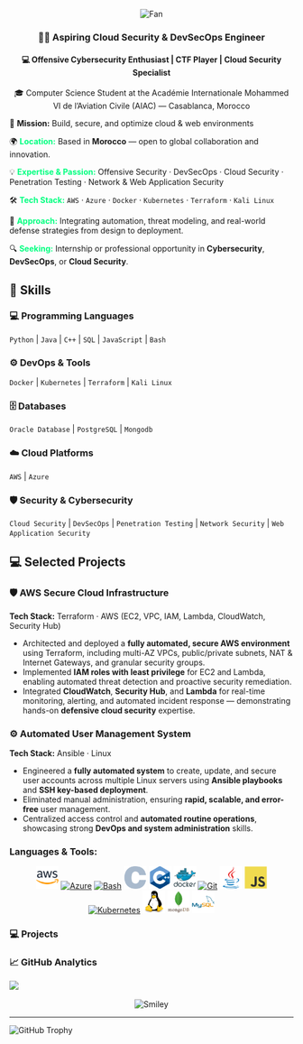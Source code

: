 <!-- ================= PROFILE & ABOUT ================= -->

<p align="center">
  <img src="https://github.com/fnky/fnky/raw/fnky/img/fan-1.gif" alt="Fan" width="150">
 
</p>

<h3 align="center">🏄‍♂️ Aspiring Cloud Security & DevSecOps Engineer</h3>
<h4 align="center">💻 Offensive Cybersecurity Enthusiast | CTF Player | Cloud Security Specialist</h4>
<p align="center">🎓 Computer Science Student at the Académie Internationale Mohammed VI de l’Aviation Civile (AIAC) — Casablanca, Morocco</p>

<p align="left">
🎯 <strong>Mission:</strong> Build, secure, and optimize cloud & web environments  
</p>

<p align="left">
🌍 <strong style="color:#00FF7F;">Location:</strong> Based in <strong>Morocco</strong> — open to global collaboration and innovation.  
</p>

<p align="left">
💡 <strong style="color:#00FF7F;">Expertise & Passion:</strong> Offensive Security · DevSecOps · Cloud Security · Penetration Testing · Network & Web Application Security  
</p>

<p align="left">
🛠️ <strong style="color:#00FF7F;">Tech Stack:</strong> <code>AWS</code> · <code>Azure</code> · <code>Docker</code> · <code>Kubernetes</code> · <code>Terraform</code> · <code>Kali Linux</code>  
</p>

<p align="left">
🚀 <strong style="color:#00FF7F;">Approach:</strong> Integrating automation, threat modeling, and real-world defense strategies from design to deployment.  
</p>

<p align="left">
🔍 <strong style="color:#00FF7F;">Seeking:</strong> Internship or professional opportunity in <strong>Cybersecurity</strong>, <strong>DevSecOps</strong>, or <strong>Cloud Security</strong>.  
</p>





## 🧩 Skills

### 💻 Programming Languages
`Python` | `Java` | `C++` | `SQL` | `JavaScript` | `Bash`

### ⚙️ DevOps & Tools
`Docker` | `Kubernetes` | `Terraform` | `Kali Linux`

### 🗄️ Databases
`Oracle Database` | `PostgreSQL` | `Mongodb`

### ☁️ Cloud Platforms
`AWS` | `Azure` 

### 🛡️ Security & Cybersecurity
`Cloud Security` | `DevSecOps` | `Penetration Testing` | `Network Security` | `Web Application Security`

## 💻 Selected Projects

### 🛡️ **AWS Secure Cloud Infrastructure**  
**Tech Stack:** Terraform · AWS (EC2, VPC, IAM, Lambda, CloudWatch, Security Hub)  
- Architected and deployed a **fully automated, secure AWS environment** using Terraform, including multi-AZ VPCs, public/private subnets, NAT & Internet Gateways, and granular security groups.  
- Implemented **IAM roles with least privilege** for EC2 and Lambda, enabling automated threat detection and proactive security remediation.  
- Integrated **CloudWatch**, **Security Hub**, and **Lambda** for real-time monitoring, alerting, and automated incident response — demonstrating hands-on **defensive cloud security** expertise.  
### ⚙️ **Automated User Management System**  
**Tech Stack:** Ansible · Linux  
- Engineered a **fully automated system** to create, update, and secure user accounts across multiple Linux servers using **Ansible playbooks** and **SSH key-based deployment**.  
- Eliminated manual administration, ensuring **rapid, scalable, and error-free** user management.  
- Centralized access control and **automated routine operations**, showcasing strong **DevOps and system administration** skills.  


<!-- ================= LANGUAGES & TOOLS ================= -->
<h3 align="left">Languages & Tools:</h3>
<p align="center">
  <a href="https://aws.amazon.com" target="_blank"><img src="https://raw.githubusercontent.com/devicons/devicon/master/icons/amazonwebservices/amazonwebservices-original-wordmark.svg" alt="AWS" width="40"/></a>
  <a href="https://azure.microsoft.com/" target="_blank"><img src="https://www.vectorlogo.zone/logos/microsoft_azure/microsoft_azure-icon.svg" alt="Azure" width="40"/></a>
  <a href="https://www.gnu.org/software/bash/" target="_blank"><img src="https://www.vectorlogo.zone/logos/gnu_bash/gnu_bash-icon.svg" alt="Bash" width="40"/></a>
  <a href="https://www.cprogramming.com/" target="_blank"><img src="https://raw.githubusercontent.com/devicons/devicon/master/icons/c/c-original.svg" alt="C" width="40"/></a>
  <a href="https://www.w3schools.com/cpp/" target="_blank"><img src="https://raw.githubusercontent.com/devicons/devicon/master/icons/cplusplus/cplusplus-original.svg" alt="C++" width="40"/></a>
  <a href="https://www.docker.com/" target="_blank"><img src="https://raw.githubusercontent.com/devicons/devicon/master/icons/docker/docker-original-wordmark.svg" alt="Docker" width="40"/></a>
  <a href="https://git-scm.com/" target="_blank"><img src="https://www.vectorlogo.zone/logos/git-scm/git-scm-icon.svg" alt="Git" width="40"/></a>
  <a href="https://www.java.com" target="_blank"><img src="https://raw.githubusercontent.com/devicons/devicon/master/icons/java/java-original.svg" alt="Java" width="40"/></a>
  <a href="https://developer.mozilla.org/en-US/docs/Web/JavaScript" target="_blank"><img src="https://raw.githubusercontent.com/devicons/devicon/master/icons/javascript/javascript-original.svg" alt="JavaScript" width="40"/></a>
  <a href="https://kubernetes.io" target="_blank"><img src="https://www.vectorlogo.zone/logos/kubernetes/kubernetes-icon.svg" alt="Kubernetes" width="40"/></a>
  <a href="https://www.linux.org/" target="_blank"><img src="https://raw.githubusercontent.com/devicons/devicon/master/icons/linux/linux-original.svg" alt="Linux" width="40"/></a>
  <a href=https://img.shields.io/badge/Kali_Linux-557C94?style=for-the-badge&logo=kalilinux&logoColor=white /a></a>
  <a href="https://www.mongodb.com/" target="_blank"><img src="https://raw.githubusercontent.com/devicons/devicon/master/icons/mongodb/mongodb-original-wordmark.svg" alt="MongoDB" width="40"/></a>
  <a href="https://www.mysql.com/" target="_blank"><img src="https://raw.githubusercontent.com/devicons/devicon/master/icons/mysql/mysql-original-wordmark.svg" alt="MySQL" width="40"/></a>
</p>
<h3><strong>💻 Projects</strong></h3>

<h3><strong>📈 GitHub Analytics</strong></h3>

<picture>
  <source
    srcset="https://github-readme-stats.vercel.app/api?username=mtaha-sec&show_icons=true&bg_color=000000&title_color=00FF00&text_color=00FF00&icon_color=00FF00&border_color=00FF00"
    media="(prefers-color-scheme: dark)"
  />
  <source
    srcset="https://github-readme-stats.vercel.app/api?username=mtaha-sec&show_icons=true&bg_color=000000&title_color=00FF00&text_color=00FF00&icon_color=00FF00&border_color=00FF00"
    media="(prefers-color-scheme: light), (prefers-color-scheme: no-preference)"
  />
  <img src="https://github-readme-stats.vercel.app/api?username=mtaha-sec&show_icons=true&bg_color=000000&title_color=00FF00&text_color=00FF00&icon_color=00FF00&border_color=00FF00" />
</picture>
<p align="center">
  <img src="https://github.com/fnky/fnky/raw/fnky/img/smile.gif" alt="Smiley" width="50">
</p>


<hr>


![GitHub Trophy](https://github-profile-trophy.vercel.app/?username=mtaha-sec&theme=matrix&column=4&row=2)





